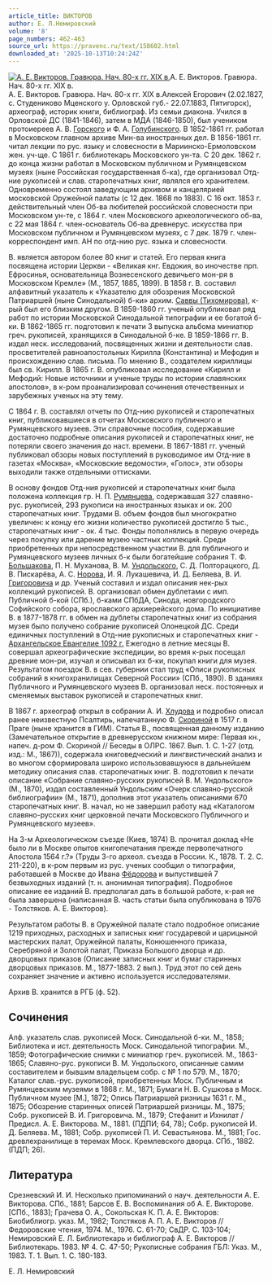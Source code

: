 ```yaml
---
article_title: ВИКТОРОВ
author: Е. Л.Немировский
volume: '8'
page_numbers: 462-463
source_url: https://pravenc.ru/text/158602.html
downloaded_at: '2025-10-13T10:24:24Z'
---
```


[![А. Е. Викторов. Гравюра. Нач. 80-х гг. XIX в.](https://pravenc.ru/data/686/465/1234/i200.jpg "Кликните для увеличения картинки")](https://pravenc.ru/data/686/465/1234/i400.jpg)А. Е. Викторов. Гравюра. Нач. 80-х гг. XIX в.  
А. Е. Викторов. Гравюра. Нач. 80-х гг. XIX в.Алексей Егорович (2.02.1827, с. Студениково Мценского у. Орловской губ.- 22.07.1883, Пятигорск), археограф, историк книги, библиограф. Из семьи диакона. Учился в Орловской ДС (1841-1846), затем в МДА (1846-1850), был учеником протоиереев А. В. [Горского](https://pravenc.ru/text/Горский.html) и Ф. А. [Голубинского](https://pravenc.ru/text/Голубинский.html). В 1852-1861 гг. работал в Московском главном архиве Мин-ва иностранных дел. В 1856-1861 гг. читал лекции по рус. языку и словесности в Мариинско-Ермоловском жен. уч-ще. С 1861 г. библиотекарь Московского ун-та. С 20 дек. 1862 г. до конца жизни работал в Московском публичном и Румянцевском музеях (ныне Российская государственная б-ка), где организовал Отд-ние рукописей и слав. старопечатных книг, являлся его хранителем. Одновременно состоял заведующим архивом и канцелярией московской Оружейной палаты (с 12 дек. 1868 по 1883). С 16 окт. 1853 г. действительный член Об-ва любителей российской словесности при Московском ун-те, с 1864 г. член Московского археологического об-ва, с 22 мая 1864 г. член-основатель Об-ва древнерус. искусства при Московском публичном и Румянцевском музеях, с 7 дек. 1879 г. член-корреспондент имп. АН по отд-нию рус. языка и словесности.

В. является автором более 80 книг и статей. Его первая книга посвящена истории Церкви - «Великая кнг. Евдокия, во иночестве прп. Ефросинья, основательница Вознесенского девичьего мон-ря в Московском Кремле» (М., 1857, 1885, 1899). В 1858 г. В. составил алфавитный указатель к «Указателю для обозрения Московской Патриаршей (ныне Синодальной) б-ки» архим. [Саввы (Тихомирова)](<https://pravenc.ru/text/Саввы (Тихомирова).html>), к-рый был его близким другом. В 1859-1860 гг. ученый опубликовал ряд работ по истории Московской Синодальной типографии и ее богатой б-ки. В 1862-1865 гг. подготовил к печати 3 выпуска альбома миниатюр греч. рукописей, хранящихся в Синодальной б-ке. В 1859-1866 гг. В. издал неск. исследований, посвященных жизни и деятельности слав. просветителей равноапостольных Кирилла (Константина) и Мефодия и происхождению слав. письма. По мнению В., создателем кириллицы был св. Кирилл. В 1865 г. В. опубликовал исследование «Кирилл и Мефодий: Новые источники и ученые труды по истории славянских апостолов», в к-ром проанализировал сочинения отечественных и зарубежных ученых на эту тему.

С 1864 г. В. составлял отчеты по Отд-нию рукописей и старопечатных книг, публиковавшиеся в отчетах Московского публичного и Румянцевского музеев. Эти справочные пособия, содержавшие достаточно подробные описания рукописей и старопечатных книг, не потеряли своего значения до наст. времени. В 1867-1881 гг. ученый публиковал обзоры новых поступлений в руководимое им Отд-ние в газетах «Москва», «Московские ведомости», «Голос», эти обзоры выходили также отдельными оттисками.

В основу фондов Отд-ния рукописей и старопечатных книг была положена коллекция гр. Н. П. [Румянцева](https://pravenc.ru/text/Румянцева.html), содержавшая 327 славяно-рус. рукописей, 293 рукописи на иностранных языках и ок. 200 старопечатных книг. Трудами В. объем фондов был многократно увеличен: к концу его жизни количество рукописей достигло 5 тыс., старопечатных книг - ок. 4 тыс. Фонды пополнялись в первую очередь через покупку или дарение музею частных коллекций. Среди приобретенных при непосредственном участии В. для публичного и Румянцевского музеев личных б-к были богатейшие собрания Т. Ф. [Большакова](https://pravenc.ru/text/БОЛЬШАКОВ.html), П. Н. Муханова, В. М. [Ундольского](https://pravenc.ru/text/Ундольского.html), С. Д. Полторацкого, Д. В. Пискарёва, А. С. [Норова](https://pravenc.ru/text/Норова.html), И. Я. Лукашевича, И. Д. Беляева, В. И. [Григоровича](https://pravenc.ru/text/Григорович.html) и др. Ученый составил и издал описания нек-рых коллекций рукописей. В. организовал обмен дублетами с имп. Публичной б-кой (СПб.), б-ками СПбДА, Синода, новгородского Софийского собора, ярославского архиерейского дома. По инициативе В. в 1877-1878 гг. в обмен на дублеты старопечатных книг из собрания музея было получено собрание рукописей Олонецкой ДС. Среди единичных поступлений в Отд-ние рукописных и старопечатных книг - [Архангельское Евангелие 1092 г.](<https://pravenc.ru/text/Архангельское Евангелие 1092 г .html>) Ежегодно в летние месяцы В. совершал археографические экспедиции, во время к-рых посещал древние мон-ри, изучал и описывал их б-ки, покупал книги для музея. Результатом поездок В. в сев. губернии стал труд «Описи рукописных собраний в книгохранилищах Северной России» (СПб., 1890). В зданиях Публичного и Румянцевского музеев В. организовал неск. постоянных и сменяемых выставок рукописей и старопечатных книг.

В 1867 г. археограф открыл в собрании А. И. [Хлудова](https://pravenc.ru/text/Хлудова.html) и подробно описал ранее неизвестную Псалтирь, напечатанную Ф. [Скориной](https://pravenc.ru/text/Скориной.html) в 1517 г. в Праге (ныне хранится в ГИМ). Статья В., посвященная данному изданию (Замечательное открытие в древнерусском книжном мире: Первая кн., напеч. д-ром Ф. Скориной // Беседы в ОЛРС. 1867. Вып. 1. С. 1-27 (отд. изд.: М., 1867)), содержала книговедческий и лингвистический анализ и во многом сформировала широко использовавшуюся в дальнейшем методику описания слав. старопечатных книг. В. подготовил к печати описание «Собрание славяно-русских рукописей В. М. Ундольского» (М., 1870), издал составленный Ундольским «Очерк славяно-русской библиографии» (М., 1871), дополнив этот указатель описаниями 670 старопечатных книг. В. начал, но не завершил работу над «Каталогом славяно-русских книг церковной печати Московского Публичного и Румянцевского музеев».

На 3-м Археологическом съезде (Киев, 1874) В. прочитал доклад «Не было ли в Москве опытов книгопечатания прежде первопечатного Апостола 1564 г.?» (Труды 3-го археол. съезда в России. К., 1878. Т. 2. С. 211-220), в к-ром первым из рус. ученых сообщил о типографии, работавшей в Москве до Ивана [Фёдорова](https://pravenc.ru/text/Фёдоров.html) и выпустившей 7 безвыходных изданий (т. н. анонимная типография). Подробное описание ее изданий В. предполагал дать в большой работе, к-рая не была завершена (написанная В. часть статьи была опубликована в 1976 - Толстяков. А. Е. Викторов).

Результатом работы В. в Оружейной палате стало подробное описание 1219 приходных, расходных и записных книг государевой и царицыной мастерских палат, Оружейной палаты, Конюшенного приказа, Серебряной и Золотой палат, Приказа Большого дворца и др. дворцовых приказов (Описание записных книг и бумаг старинных дворцовых приказов. М., 1877-1883. 2 вып.). Труд этот по сей день сохраняет значение и активно используется исследователями.

Архив В. хранится в РГБ (ф. 52).

## Сочинения

Алф. указатель слав. рукописей Моск. Синодальной б-ки. М., 1858; Библиотека и ист. деятельность Моск. Синодальной типографии. М., 1859; Фотографические снимки с миниатюр греч. рукописей. М., 1863-1865; Славяно-рус. рукописи В. М. Ундольского, описанные самим составителем и бывшим владельцем собр. с № 1 по 579. М., 1870; Каталог слав.-рус. рукописей, приобретенных Моск. Публичным и Румянцевским музеями в 1868 г. М., 1871; Бумаги Н. В. Сушкова в Моск. Публичном музее [М.], 1872; Опись Патриаршей ризницы 1631 г. М., 1875; Обозрение старинных описей Патриаршей ризницы. М., 1875; Собр. рукописей В. И. Григоровича. М., 1879; Стефанит и Ихнилат / Предисл. А. Е. Викторова. М., 1881. (ПДПИ; 64, 78); Собр. рукописей И. Д. Беляева. М., 1881; Собр. рукописей П. И. Севастьянова. М., 1881; Гос. древлехранилище в теремах Моск. Кремлевского дворца. СПб., 1882. (ПДП; 26).

## Литература

Срезневский И. И. Несколько припоминаний о науч. деятельности А. Е. Викторова. СПб., 1881; Барсов Е. В. Воспоминания об А. Е. Викторове. [СПб., 1883]; Грачева О. А., Сокольская К. П. А. Е. Викторов: Биобиблиогр. указ. М., 1982; Толстяков А. П. А. Е. Викторов // Федоровские чтения, 1974. М., 1976. С. 61-70; СвДР. С. 103-104; Немировский Е. Л. Библиотекарь и библиограф А. Е. Викторов // Библиотекарь. 1983. № 4. С. 47-50; Рукописные собрания ГБЛ: Указ. М., 1983. Т. 1. Вып. 1. С. 180-183.

Е. Л.  Немировский
